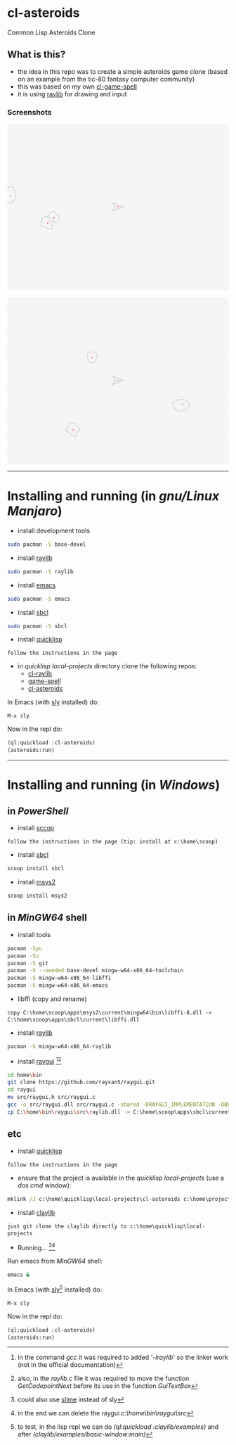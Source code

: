 # cl-asteroids
Common Lisp Asteroids Clone

## What is this?
* the idea in this repo was to create a simple asteroids game clone (based on an example from the tic-80 fantasy computer community)
* this was based on my own [cl-game-spell](https://github.com/drigoor/cl-game-spell)
* it is using [raylib](https://www.raylib.com) for drawing and input

### Screenshots

![screenshot000.png](screenshot000.png)

![screenrec000.gif](screenrec000.gif)


---


# Installing and running (in *gnu/Linux Manjaro*)

* install development tools

```bash
sudo pacman -S base-devel
```

* install [raylib](https://www.raylib.com/)

```bash
sudo pacman -S raylib
```

* install [emacs](https://www.gnu.org/software/emacs/)

```bash
sudo pacman -S emacs
```

* install [sbcl](http://www.sbcl.org)

```bash
sudo pacman -S sbcl
```

* install [quicklisp](https://www.quicklisp.org/beta/)

```text
follow the instructions in the page
```

* in *quicklisp local-projects* directory clone the following repos:
  * [cl-raylib](https://github.com/longlene/cl-raylib)
  * [game-spell](https://github.com/drigoor/cl-game-spell)
  * [cl-asteroids](https://github.com/drigoor/cl-asteroids)

In Emacs (with [sly](https://github.com/joaotavora/sly) installed) do:

```text
M-x sly
```

Now in the repl do:

```cl
(ql:quickload :cl-asteroids)
(asteroids:run)
```

---


# Installing and running (in *Windows*)

## in *PowerShell*

* install [sccop](https://scoop.sh)

```text
follow the instructions in the page (tip: install at c:\home\scoop)
```

* install [sbcl](http://www.sbcl.org)

```powershell
scoop install sbcl
```

* install [msys2](https://www.msys2.org)

```powershell
scoop install msys2
```

## in *MinGW64* shell

* install tools

```bash
pacman -Syu
pacman -Su
pacman -S git
pacman -S --needed base-devel mingw-w64-x86_64-toolchain
pacman -S mingw-w64-x86_64-libffi
pacman -S mingw-w64-x86_64-emacs
```

* libffi (copy and rename)

```text
copy C:\home\scoop\apps\msys2\current\mingw64\bin\libffi-8.dll -> C:\home\scoop\apps\sbcl\current\libffi.dll
```

* install [raylib](https://www.raylib.com)

```bash
pacman -S mingw-w64-x86_64-raylib
```

* install [raygui](https://github.com/raysan5/raygui) [^1][^2]

```bash
cd home\bin
git clone https://github.com/raysan5/raygui.git
cd raygui
mv src/raygui.h src/raygui.c
gcc -o src/raygui.dll src/raygui.c -shared -DRAYGUI_IMPLEMENTATION -DBUILD_LIBTYPE_SHARED -static-libgcc -lraylib -lopengl32 -lgdi32 -lwinmm -Wl,--out-implib,src/librayguidll.a [^1]
cp C:\home\bin\raygui\src\raylib.dll -> C:\home\scoop\apps\sbcl\current\libraygui.dll
```

[^1]: in the command *gcc* it was required to added '*-lraylib*' so the linker work (not in the official documentation)

[^2]: also, in the *raylib.c* file it was required to move the function *GetCodepointNext* before its use in the function *GuiTextBox*

## etc

* install [quicklisp](https://www.quicklisp.org/beta/)

```text
follow the instructions in the page
```

* ensure that the project is available in the *quicklisp local-projects* (use a *dos* *cmd* window):

```bat
mklink /J c:\home\quicklisp\local-projects\cl-asteroids c:\home\projects\lisp\cl-asteroids
```

* install [claylib](https://github.com/defun-games/claylib)

```text
just git clone the claylib directly to c:\home\quicklisp\local-projects
```

* Running... [^3][^4]

Run emacs from *MinGW64* shell:

```bash
emacs &
```

In Emacs (with [sly](https://github.com/joaotavora/sly)[^5] installed) do:

```text
M-x sly
```

Now in the repl do:

```cl
(ql:quickload :cl-asteroids)
(asteroids:run)
```

[^3]: could also use [slime](https://github.com/slime/slime) instead of sly

[^4]: in the end we can delete the raygui *c:\home\bin\raygui\src*

[^5]: to test, in the lisp repl we can do *(ql:quickload :claylib/examples)* and after *(claylib/examples/basic-window:main)*
